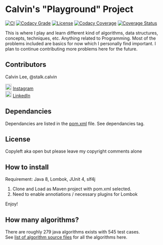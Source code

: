 # Calvin's "Playground" Project

[![CI](https://api.travis-ci.org/stalk-calvin/Java-Algorithms.svg?branch=master)](https://travis-ci.org/stalk-calvin/Java-Algorithms)
[![Codacy Grade](https://api.codacy.com/project/badge/Grade/245c91baa4f24f76a010911fdb2c7899)](https://www.codacy.com/app/stalk-calvin/Java-Algorithms?utm_source=github.com&amp;utm_medium=referral&amp;utm_content=stalk-calvin/Java-Algorithms&amp;utm_campaign=Badge_Grade)
[![License](http://img.shields.io/:license-Apache%202-red.svg)](http://www.apache.org/licenses/LICENSE-2.0.txt)
[![Codacy Coverage](https://api.codacy.com/project/badge/Coverage/245c91baa4f24f76a010911fdb2c7899)](https://www.codacy.com/app/stalk-calvin/Java-Algorithms?utm_source=github.com&utm_medium=referral&utm_content=stalk-calvin/Java-Algorithms&utm_campaign=Badge_Coverage)
[![Coverage Status](https://coveralls.io/repos/github/stalk-calvin/Java-Algorithms/badge.svg?branch=)](https://coveralls.io/github/stalk-calvin/Java-Algorithms?branch=master)

This is where I play and learn different kind of algorithms, data structures, concepts, techniques, etc. Anything related to Programming. Most of the problems included are basics for now which I personally find important. I plan to continue contributing more problems here for the future.

## Contributors

Calvin Lee, @stalk.calvin

<a href="https://www.instagram.com/stalk.calvin/"><img alt="Add me to Instagram" src="http://www.dep.pa.gov/publishingimages/instagram.png" height="20px" width="20px"/></a> <span><a href="https://www.instagram.com/stalk.calvin/">Instagram</a></span>
<br/>
<a href="https://www.linkedin.com/in/stalkme"><img alt="Add me to Linkedin" src="http://aspyra.com/wp-content/uploads/icon-linkedin-20px.png" height="20px" width="20px"/></a> <span><a href="https://www.linkedin.com/in/stalkme">LinkedIn</a></span>

## Dependancies

Dependancies are listed in the [pom.xml](https://github.com/stalk-calvin/Java-Algorithms/blob/master/pom.xml) file. See dependancies tag.

## License

Copyleft aka open but please leave my copyright comments alone

## How to install

Requirement: Java 8, Lombok, JUnit 4, slf4j

1. Clone and Load as Maven project with pom.xml selected.
2. Need to enable annotiations / necessary plugins for Lombok

Enjoy!

## How many algorithms?

There are roughly 279 java algorithms exists with 545 test cases.  
See [list of algorithm source files](script/list_of_src_files) for all the algorithms here.